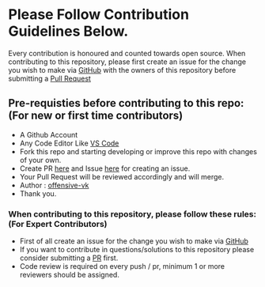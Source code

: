 # Please Follow Contribution Guidelines Below.
Every contribution is honoured and counted towards open source.
When contributing to this repository, please first create an issue for the change you wish to make via [GitHub](https://github.com/offensive-vk/offensive-vk.github.io/issue) with the owners of this repository before submitting a [Pull Request](https://github.com/offensive-vk/offensive-vk.github.io/pr)

## Pre-requisties before contributing to this repo: (For new or first time contributors)
- A Github Account 
- Any Code Editor Like [VS Code](https://code.visualstudio.com/download)
- Fork this repo and starting developing or improve this repo with changes of your own.
- Create PR [here](https://github.com/offensive-vk.github.io/pr) and Issue [here](https://github.com/offensive-vk/offensive-vk.github.io/issue) for creating an issue.
- Your Pull Request will be reviewed accordingly and will merge.
- Author : [offensive-vk](https://github.com/offensive-vk/)
- Thank you.

### When contributing to this repository, please follow these rules: (For Expert Contributors)
- First of all create an issue for the change you wish to make via [GitHub](https://github.com/offensive-vk/offensive-vk.github.io/issue)
- If you want to contribute in questions/solutions to this repository please consider submitting a [PR](https://github.com/offensive-vk/offensive-vk.github.io/pr) first.
- Code review is required on every push / pr, minimum 1 or more reviewers should be assigned.
